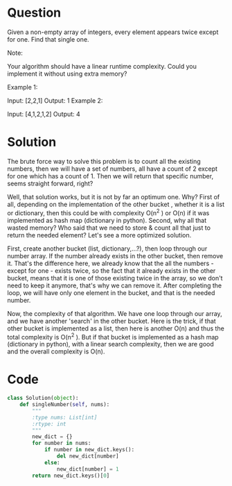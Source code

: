# Question
Given a non-empty array of integers, every element appears twice except for one. Find that single one.

Note:

Your algorithm should have a linear runtime complexity. Could you implement it without using extra memory?

Example 1:

Input: [2,2,1]
Output: 1
Example 2:

Input: [4,1,2,1,2]
Output: 4

# Solution
The brute force way to solve this problem is to count all the existing numbers, then we will have a set of numbers, all have a count of 2 except for one which has a count of 1. Then we will return that specific number, seems straight forward, right?

Well, that solution works, but it is not by far an optimum one. Why? First of all, depending on the implementation of the other bucket , whether it is a list or dictionary, then this could be with complexity O(n<sup>2</sup> ) or O(n) if it was implemented as hash map (dictionary in python). Second, why all that wasted memory? Who said that we need to store & count all that just to return the needed element? Let's see a more optimized solution.

First, create another bucket (list, dictionary,...?), then loop through our number array. If the number already exists in the other bucket, then remove it. That's the difference here, we already know that the all the numbers - except for one - exists twice, so the fact that it already exists in the other bucket, means that it is one of those existing twice in the array, so we don't need to keep it anymore, that's why we can remove it. After completing the loop, we will have only one element in the bucket, and that is the needed number.

Now, the complexity of that algorithm. We have one loop through our array, and we have another 'search' in the other bucket. Here is the trick, if that other bucket is implemented as a list, then here is another O(n) and thus the total complexity is O(n<sup>2</sup> ). But if that bucket is implemented as a hash map (dictionary in python), with a linear search complexity, then we are good and the overall complexity is O(n).


# Code
``` python
class Solution(object):
    def singleNumber(self, nums):
        """
        :type nums: List[int]
        :rtype: int
        """
        new_dict = {}
        for number in nums:
            if number in new_dict.keys():
                del new_dict[number]
            else:
                new_dict[number] = 1
        return new_dict.keys()[0]
```        
        
      

